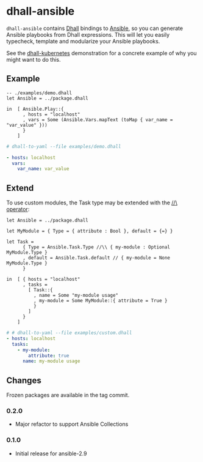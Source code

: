 # dhall-ansible

`dhall-ansible` contains [Dhall][dhall-lang] bindings to [Ansible][ansible],
so you can generate Ansible playbooks from Dhall expressions.
This will let you easily typecheck, template and modularize your Ansible playbooks.

See the [dhall-kubernetes][dhall-kubernetes] demonstration for a concrete example of
why you might want to do this.

## Example

```dhall
-- ./examples/demo.dhall
let Ansible = ../package.dhall

in  [ Ansible.Play::{
      , hosts = "localhost"
      , vars = Some (Ansible.Vars.mapText (toMap { var_name = "var_value" }))
      }
    ]

```

```yaml
# dhall-to-yaml --file examples/demo.dhall

- hosts: localhost
  vars:
    var_name: var_value

```

## Extend

To use custom modules, the Task type may be extended with the [//\\ operator][type-operator]:

```dhall
let Ansible = ../package.dhall

let MyModule = { Type = { attribute : Bool }, default = {=} }

let Task =
      { Type = Ansible.Task.Type //\\ { my-module : Optional MyModule.Type }
      , default = Ansible.Task.default // { my-module = None MyModule.Type }
      }

in  [ { hosts = "localhost"
      , tasks =
        [ Task::{
          , name = Some "my-module usage"
          , my-module = Some MyModule::{ attribute = True }
          }
        ]
      }
    ]

```

```yaml
# # dhall-to-yaml --file examples/custom.dhall
- hosts: localhost
  tasks:
    - my-module:
        attribute: true
      name: my-module usage
```

## Changes

Frozen packages are available in the tag commit.

### 0.2.0

- Major refactor to support Ansible Collections

### 0.1.0

- Initial release for ansible-2.9

[dhall-lang]: https://dhall-lang.org
[ansible]: https://ansible.com
[dhall-kubernetes]: https://github.com/dhall-lang/dhall-kubernetes
[type-operator]: https://docs.dhall-lang.org/references/Built-in-types.html#id70
